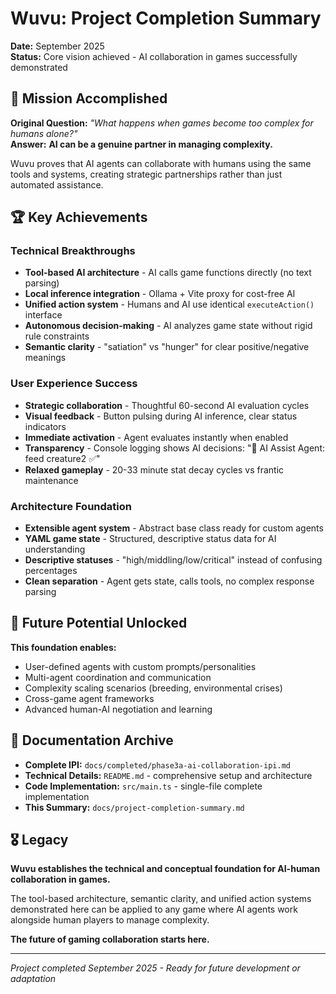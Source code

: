 # Wuvu: Project Completion Summary

**Date:** September 2025  
**Status:** Core vision achieved - AI collaboration in games successfully demonstrated

## 🎯 Mission Accomplished

**Original Question:** *"What happens when games become too complex for humans alone?"*  
**Answer:** **AI can be a genuine partner in managing complexity.**

Wuvu proves that AI agents can collaborate with humans using the same tools and systems, creating strategic partnerships rather than just automated assistance.

## 🏆 Key Achievements

### **Technical Breakthroughs**
- **Tool-based AI architecture** - AI calls game functions directly (no text parsing)
- **Local inference integration** - Ollama + Vite proxy for cost-free AI 
- **Unified action system** - Humans and AI use identical `executeAction()` interface
- **Autonomous decision-making** - AI analyzes game state without rigid rule constraints
- **Semantic clarity** - "satiation" vs "hunger" for clear positive/negative meanings

### **User Experience Success**
- **Strategic collaboration** - Thoughtful 60-second AI evaluation cycles  
- **Visual feedback** - Button pulsing during AI inference, clear status indicators
- **Immediate activation** - Agent evaluates instantly when enabled
- **Transparency** - Console logging shows AI decisions: "🤖 AI Assist Agent: feed creature2 ✅"
- **Relaxed gameplay** - 20-33 minute stat decay cycles vs frantic maintenance

### **Architecture Foundation**
- **Extensible agent system** - Abstract base class ready for custom agents
- **YAML game state** - Structured, descriptive status data for AI understanding  
- **Descriptive statuses** - "high/middling/low/critical" instead of confusing percentages
- **Clean separation** - Agent gets state, calls tools, no complex response parsing

## 🚀 Future Potential Unlocked

**This foundation enables:**
- User-defined agents with custom prompts/personalities
- Multi-agent coordination and communication  
- Complexity scaling scenarios (breeding, environmental crises)
- Cross-game agent frameworks
- Advanced human-AI negotiation and learning

## 📁 Documentation Archive

- **Complete IPI:** `docs/completed/phase3a-ai-collaboration-ipi.md`
- **Technical Details:** `README.md` - comprehensive setup and architecture  
- **Code Implementation:** `src/main.ts` - single-file complete implementation
- **This Summary:** `docs/project-completion-summary.md`

## 🎖️ Legacy

**Wuvu establishes the technical and conceptual foundation for AI-human collaboration in games.** 

The tool-based architecture, semantic clarity, and unified action systems demonstrated here can be applied to any game where AI agents work alongside human players to manage complexity.

**The future of gaming collaboration starts here.**

---
*Project completed September 2025 - Ready for future development or adaptation*